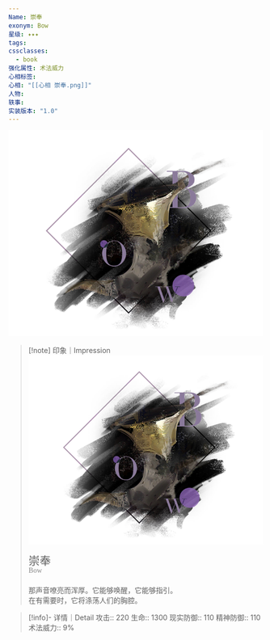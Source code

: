 ```yaml
---
Name: 崇奉
exonym: Bow
星级: ✦✦✦
tags: 
cssclasses:
  - book
强化属性: 术法威力
心相标签: 
心相: "[[心相 崇奉.png]]"
人物: 
轶事: 
实装版本: "1.0"
---
```

![cover](assets/崇奉｜Bow.assets/心相%20崇奉.png)

> [!note] 印象｜Impression
> ![心相 崇奉|inlL|300](assets/崇奉｜Bow.assets/心相%20崇奉.png)
> <p style="font-family: '家族宋', sans-serif; font-size: 22px; line-height: 0.75; text-indent: 0;">崇奉<br><span style="font-family: serif; font-size: 14px; color: #888888;">Bow</span></p>
> 
> 那声音嘹亮而浑厚。它能够唤醒，它能够指引。  
> 在有需要时，它将涤荡人们的胸腔。

> [!info]- 详情｜Detail
> 攻击:: 220
> 生命:: 1300
> 现实防御:: 110
> 精神防御:: 110
> 术法威力:: 9%

